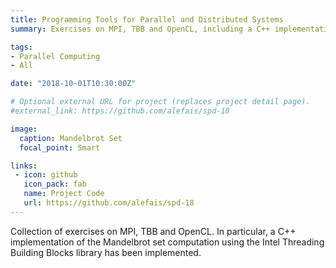 ```yaml
---
title: Programming Tools for Parallel and Distributed Systems
summary: Exercises on MPI, TBB and OpenCL, including a C++ implementation of the Mandelbrot set computation using the Intel TBB library.

tags: 
- Parallel Computing
- All

date: "2018-10-01T10:30:00Z"

# Optional external URL for project (replaces project detail page).
#external_link: https://github.com/alefais/spd-18

image:
  caption: Mandelbrot Set
  focal_point: Smart

links:
 - icon: github
   icon_pack: fab
   name: Project Code
   url: https://github.com/alefais/spd-18
---
```

Collection of exercises on MPI, TBB and OpenCL. In particular, a C++ implementation of the Mandelbrot set computation using the Intel Threading Building Blocks library has been implemented.


